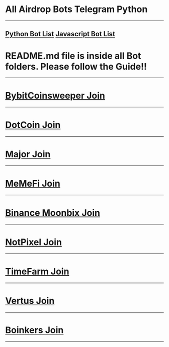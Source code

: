 # All Airdrop Bots Telegram Python
------------------
[Python Bot List](https://github.com/F0Rextasy/All-Airdrop-Bots-Telegram-Python)
[Javascript Bot List](https://github.com/F0Rextasy/All-Airdrop-Bots-Telegram-Javascript)
-----------
# README.md file is inside all Bot folders. Please follow the Guide!!
--------
# [BybitCoinsweeper Join](https://t.me/BybitCoinsweeper_Bot?start=referredBy=1201989442)
-------------
# [DotCoin Join](https://t.me/dotcoin_bot?start=r_1201989442)
-------------
# [Major Join](https://t.me/major/start?startapp=1201989442)
-------------
# [MeMeFi Join](https://t.me/memefi_coin_bot?start=r_e1d3c9b582)
-------------
# [Binance Moonbix Join](https://t.me/Binance_Moonbix_bot/start?startapp=ref_1201989442&startApp=ref_1201989442)
-------------
# [NotPixel Join](https://t.me/notpixel/app?startapp=f1201989442_s612559)
-------------
# [TimeFarm Join](https://t.me/TimeFarmCryptoBot?start=4AJVpo15fnH1DLt1)
-------------
# [Vertus Join](https://t.me/vertus_app_bot/app?startapp=1201989442)
-------------
# [Boinkers Join](https://t.me/boinker_bot/boinkapp?startapp=boink1201989442)
-------------
